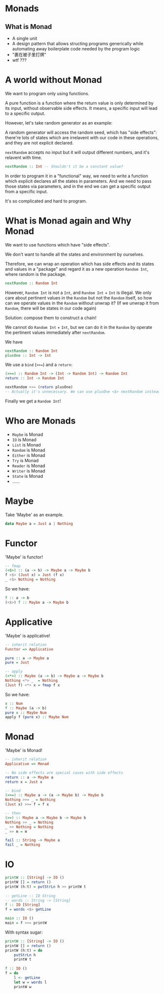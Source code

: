 ﻿# Monads
## What is Monad
- A single unit
- A design pattern that allows structing programs generically while automating away boilerplate code needed by the program logic
- "裹在被子里打牌"
- wtf ???

# A world without Monad
We want to program only using functions.  

A pure function is a function where the return value is only determined by its input, without observable side effects. It means, a specific input will lead to a specific output.  

However, let's take random generator as an example:   

A random generator will access the random seed, which has "side effects": there're lots of states which are irrelavent with our code in these operations, and they are not explicit declared.  
  
`nextRandom` accepts no input but it will output different numbers, and it's relavent with time.   

```haskell
nextRandom :: Int -- Shouldn't it be a constant value?
```

In order to program it in a "functional" way, we need to write a function which explicit declares all the states in parameters. And we need to pass those states via parameters, and in the end we can get a specific output from a specific input.  

It's so complicated and hard to program.

# What is Monad again and Why Monad
We want to use functions which have "side effects".  

We don't want to handle all the states and environment by ourselves.  

Therefore, we can wrap an operation which has side effects and its states and values in a "package" and regard it as a new operation `Random Int`, where random is the package.  

```haskell
nextRandom :: Random Int
```

However, `Random Int` is not a `Int`, and `Random Int` + `Int` is illegal. We only care about pertinent values in the `Random` but not the `Random` itself, so how can we operate values in the `Random` without unwrap it? (If we unwrap it from `Random`, there will be states in our code again)  

Solution: compose them to construct a chain!  

We cannot do `Random Int` + `Int`, but we can do it in the `Random` by operate the pertinent values immediately after `nextRandom`.  

We have 
```haskell
nextRandom :: Random Int
plusOne :: Int -> Int
```

We use a `bind` (`>>=`) and a `return`:
```haskell
(>>=) :: Random Int -> (Int -> Random Int) -> Random Int
return :: Int -> Random Int

nextRandom >>= (return plusOne)
-- Actually it's unnecessary. We can use plusOne <$> nextRandom instead (functor). Monad can be used for something like "randomStringWithLength" to generate a random string with specific length.
```

Finally we get a `Random Int`!

# Who are Monads
- `Maybe` is Monad
- `IO` is Monad
- `List` is Monad
- `Random` is Monad
- `Either` is Monad
- `Try` is Monad
- `Reader` is Monad
- `Writer` is Monad
- `State` is Monad
- ......

# Maybe
Take 'Maybe' as an example.
```haskell
data Maybe a = Just a | Nothing
```

# Functor
'Maybe' is functor!
```haskell
-- fmap
(<$>) :: (a -> b) -> Maybe a -> Maybe b
f <$> (Just x) = Just (f x)
_ <$> Nothing = Nothing
```
So we have:
```haskell
f :: a -> b
(<$>) f :: Maybe a -> Maybe b
```

# Applicative
'Maybe' is applicative!
```haskell
-- inherit relation
Functor => Applicative

pure :: a -> Maybe a
pure = Just

-- apply
(<*>) :: Maybe (a -> b) -> Maybe a -> Maybe b
Nothing <*> _  = Nothing
(Just f) <*> x = fmap f x
```
So we have:
```haskell
x :: Num
f :: Maybe (a -> b)
pure x :: Maybe Num
apply f (pure x) :: Maybe Num
```

# Monad
'Maybe' is Monad!
```haskell
-- inherit relation
Applicative => Monad

-- No side effects are special cases with side effects
return :: a -> Maybe a
return x = Just x

-- bind
(>>=) :: Maybe a -> (a -> Maybe b) -> Maybe b
Nothing >>= _ = Nothing
(Just x) >>= f = f x

-- then
(>>) :: Maybe a -> Maybe b -> Maybe b
Nothing >> _ = Nothing
_ >> Nothing = Nothing
_ >> m = m

fail :: String -> Maybe a
fail _ = Nothing
```

# IO
```haskell
printW :: [String] -> IO ()
printW [] = return ()
printW (h:t) = putStrLn h >> printW t   
    
-- getLine :: IO String
-- words :: String -> [String]
f :: IO [String]
f = words <$> getLine

main :: IO ()
main = f >>= printW
```
With syntax sugar:
```haskell
printW :: [String] -> IO ()
printW [] = return ()
printW (h:t) = do
    putStrLn h
    printW t
    
f :: IO ()
f = do
    l <- getLine
    let w = words l
    printW w
```
